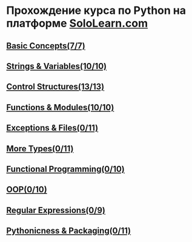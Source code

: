 # Прохождение курса по Python на платформе [SoloLearn.com](https://www.sololearn.com/)

## [Basic Concepts(7/7)](https://github.com/Cyb3rFake/Python-Core/tree/main/1_BasicConcepts)
## [Strings & Variables(10/10)](https://github.com/Cyb3rFake/Python-Core/tree/main/2_Strings%20%26%20Variables)
## [Control Structures(13/13)](https://github.com/Cyb3rFake/Python-Core/tree/main/3_Control%20Structures)
## [Functions & Modules(10/10)](https://github.com/Cyb3rFake/Python-Core/tree/main/4_Functions%20%26%20Modules)
## [Exceptions & Files(0/11)](https://github.com/Cyb3rFake/Python-Core/tree/main/5_Exceptions%20%26%20Files)
## [More Types(0/11)](https://github.com/Cyb3rFake/Python-Core/tree/main/6_More%20Types)
## [Functional Programming(0/10)](https://github.com/Cyb3rFake/Python-Core/tree/main/7_Functional%20Programming)
## [OOP(0/10)](https://github.com/Cyb3rFake/Python-Core/tree/main/8_OOP)
## [Regular Expressions(0/9)](https://github.com/Cyb3rFake/Python-Core/tree/main/9_Regular%20Expressions)
## [Pythonicness & Packaging(0/11)](https://github.com/Cyb3rFake/Python-Core/tree/main/10_Pythonicness%20%26%20Packaging)
